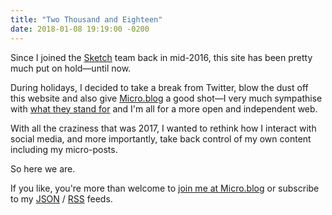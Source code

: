 ```yaml
---
title: "Two Thousand and Eighteen"
date: 2018-01-08 19:19:00 -0200
---
```


Since I joined the [Sketch](https://sketchapp.com/) team back in mid-2016, this site has been pretty much put on hold—until now.

During holidays, I decided to take a break from Twitter, blow the dust off this website and also give [Micro.blog](https://micro.blog/) a good shot—I very much sympathise with [what they stand for](http://help.micro.blog/2015/why-i-created-this/) and I'm all for a more open and independent web.

With all the craziness that was 2017, I wanted to rethink how I interact with social media, and more importantly, take back control of my own content including my micro-posts.

So here we are.

If you like, you're more than welcome to [join me at Micro.blog](https://micro.blog/mmarfil) or subscribe to my [JSON](https://mmarfil.com/feed.json) / [RSS](https://mmarfil.com/feed.xml) feeds.
